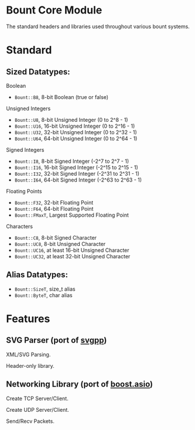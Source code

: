 # Bount Core Module

The standard headers and libraries used throughout various bount systems.

# Standard
## Sized Datatypes:

Boolean
- `Bount::B8`, 8-bit Boolean (true or false)

Unsigned Integers
- `Bount::U8`, 8-bit Unsigned Integer (0 to 2^8 - 1)
- `Bount::U16`, 16-bit Unsigned Integer (0 to 2^16 - 1)
- `Bount::U32`, 32-bit Unsigned Integer (0 to 2^32 - 1)
- `Bount::U64`, 64-bit Unsigned Integer (0 to 2^64 - 1)

Signed Integers
- `Bount::I8`, 8-bit Signed Integer (-2^7 to 2^7 - 1)
- `Bount::I16`, 16-bit Signed Integer (-2^15 to 2^15 - 1)
- `Bount::I32`, 32-bit Signed Integer (-2^31 to 2^31 - 1)
- `Bount::I64`, 64-bit Signed Integer (-2^63 to 2^63 - 1)

Floating Points
- `Bount::F32`, 32-bit Floating Point
- `Bount::F64`, 64-bit Floating Point
- `Bount::FMaxT`, Largest Supported Floating Point

Characters
- `Bount::C8`, 8-bit Signed Character
- `Bount::UC8`, 8-bit Unsigned Character
- `Bount::UC16`, at least 16-bit Unsigned Character
- `Bount::UC32`, at least 32-bit Unsigned Character

## Alias Datatypes:
- `Bount::SizeT`, size_t alias
- `Bount::ByteT`, char alias

# Features
## SVG Parser (port of [svgpp](https://github.com/svgpp/svgpp.git))
XML/SVG Parsing.

Header-only library.

## Networking Library (port of [boost.asio](https://github.com/boostorg/boost.git))
Create TCP Server/Client.

Create UDP Server/Client.

Send/Recv Packets.